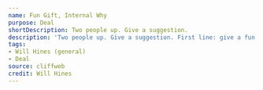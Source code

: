 ```yaml
---
name: Fun Gift, Internal Why
purpose: Deal
shortDescription: Two people up. Give a suggestion.
description: 'Two people up. Give a suggestion. First line: give a fun gift to the other character, meaning endow them with having done something strange / interesting / silly / funny.'
tags:
- Will Hines (general)
- Deal
source: cliffweb
credit: Will Hines
---
```


